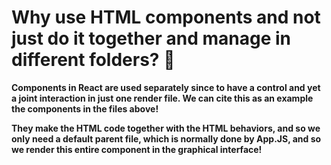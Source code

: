 # Why use HTML components and not just do it together and manage in different folders? 🥵

**Components in React are used separately since to have a control and yet a joint interaction in just one render file. We can cite this as an example the components in the files above!**

**They make the HTML code together with the HTML behaviors, and so we only need a default parent file, which is normally done by App.JS, and so we render this entire component in the graphical interface!** 